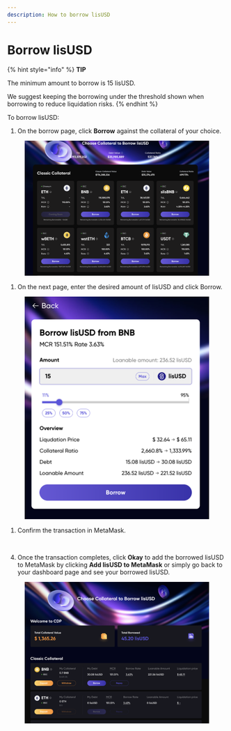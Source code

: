 ```yaml
---
description: How to borrow lisUSD
---
```


# Borrow lisUSD

{% hint style="info" %}
**TIP**

The minimum amount to borrow is 15 lisUSD.

We suggest keeping the borrowing under the threshold shown when borrowing to reduce liquidation risks.
{% endhint %}

To borrow lisUSD:

1. On the borrow page, click **Borrow** against the collateral of your choice.

<figure><img src="../../.gitbook/assets/image (46).png" alt=""><figcaption></figcaption></figure>

1. On the next page, enter the desired amount of lisUSD and click Borrow.

<figure><img src="../../.gitbook/assets/image (47).png" alt=""><figcaption></figcaption></figure>

1. Confirm the transaction in MetaMask.

<figure><img src="https://docs.bsc.lista.org/~gitbook/image?url=https%3A%2F%2F1284749027-files.gitbook.io%2F%7E%2Ffiles%2Fv0%2Fb%2Fgitbook-x-prod.appspot.com%2Fo%2Fspaces%252FeuAQJMk753IWaCTi0zzi%252Fuploads%252FenxFsDJFxSJ7lLCSutTe%252FMetaMask2.png%3Falt%3Dmedia%26token%3D87c05774-9ace-4ea4-ae0d-501ee748b7c1&#x26;width=768&#x26;dpr=4&#x26;quality=100&#x26;sign=abd79a5a&#x26;sv=1" alt=""><figcaption></figcaption></figure>

4. Once the transaction completes, click **Okay** to add the borrowed lisUSD to MetaMask by clicking **Add lisUSD to MetaMask** or simply go back to your dashboard page and see your borrowed lisUSD.

<figure><img src="../../.gitbook/assets/image (48).png" alt=""><figcaption></figcaption></figure>
